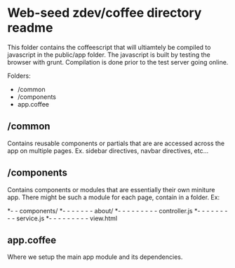 Web-seed zdev/coffee directory readme
=====================================

This folder contains the coffeescript that will ultiamtely be compiled to
javascript in the public/app folder. The javascript is built by testing the 
browser with grunt. Compilation is done prior to the test server going online. 

Folders:

* /common
* /components
* app.coffee

/common
-------
Contains reusable components or partials that are are accessed across the app
on multiple pages. Ex. sidebar directives, navbar directives, etc...

/components
-----------
Contains components or modules that are essentially their own miniture app.
There might be such a module for each page, contain in a folder. Ex:

*- -  components/
*- - - - - - - about/
*- - - - - - - - - controller.js
*- - - - - - - - - service.js
*- - - - - - - - - view.html 

app.coffee
-------
Where we setup the main app module and its dependencies. 